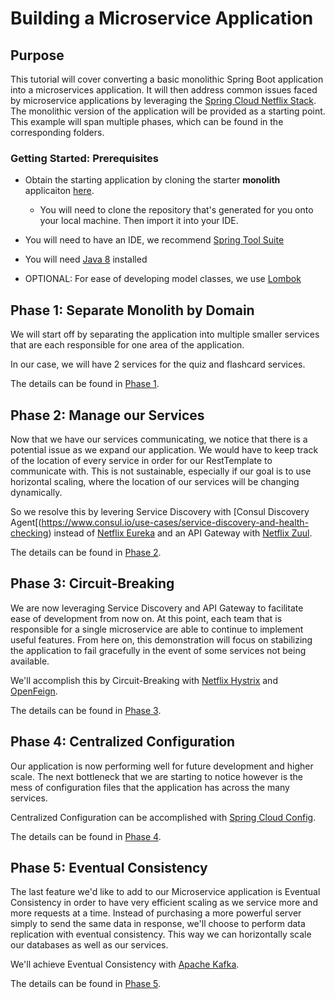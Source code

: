# Building a Microservice Application

## Purpose

This tutorial will cover converting a basic monolithic Spring Boot application into a microservices application. It will then address common issues faced by microservice applications by leveraging the [Spring Cloud Netflix Stack](https://spring.io/projects/spring-cloud-netflix). The monolithic version of the application will be provided as a starting point. This example will span multiple phases, which can be found in the corresponding folders.

### Getting Started: Prerequisites

* Obtain the starting application by cloning the starter **monolith** applicaiton [here](https://classroom.github.com/a/pPeCOHgo).
  - You will need to clone the repository that's generated for you onto your local machine.  Then import it into your IDE.

* You will need to have an IDE, we recommend [Spring Tool Suite](https://spring.io/tools)

* You will need [Java 8](https://www.oracle.com/java/technologies/javase/javase-jdk8-downloads.html) installed

* OPTIONAL: For ease of developing model classes, we use [Lombok](https://projectlombok.org/download)

## Phase 1: Separate Monolith by Domain

We will start off by separating the application into multiple smaller services that are each responsible for one area of the application.

In our case, we will have 2 services for the quiz and flashcard services.

The details can be found in [Phase 1](./phase1).

## Phase 2: Manage our Services

Now that we have our services communicating, we notice that there is a potential issue as we expand our application. We would have to keep track of the location of every service in order for our RestTemplate to communicate with. This is not sustainable, especially if our goal is to use horizontal scaling, where the location of our services will be changing dynamically.

So we resolve this by levering Service Discovery with [Consul Discovery Agent[(https://www.consul.io/use-cases/service-discovery-and-health-checking) instead of [Netflix Eureka](https://spring.io/guides/gs/service-registration-and-discovery/) and an API Gateway with [Netflix Zuul](https://spring.io/guides/gs/routing-and-filtering/).

The details can be found in [Phase 2](./phase2).

## Phase 3: Circuit-Breaking

We are now leveraging Service Discovery and API Gateway to facilitate ease of development from now on. At this point, each team that is responsible for a single microservice are able to continue to implement useful features. From here on, this demonstration will focus on stabilizing the application to fail gracefully in the event of some services not being available.

We'll accomplish this by Circuit-Breaking with [Netflix Hystrix](https://spring.io/guides/gs/circuit-breaker/) and [OpenFeign](https://spring.io/projects/spring-cloud-openfeign).

The details can be found in [Phase 3](./phase3).

## Phase 4: Centralized Configuration

Our application is now performing well for future development and higher scale. The next bottleneck that we are starting to notice however is the mess of configuration files that the application has across the many services.

Centralized Configuration can be accomplished with [Spring Cloud Config](https://spring.io/guides/gs/centralized-configuration/).

The details can be found in [Phase 4](./phase4).

## Phase 5: Eventual Consistency

The last feature we'd like to add to our Microservice application is Eventual Consistency in order to have very efficient scaling as we service more and more requests at a time. Instead of purchasing a more powerful server simply to send the same data in response, we'll choose to perform data replication with eventual consistency. This way we can horizontally scale our databases as well as our services.

We'll achieve Eventual Consistency with [Apache Kafka](https://kafka.apache.org/intro).

The details can be found in [Phase 5](./phase5).
